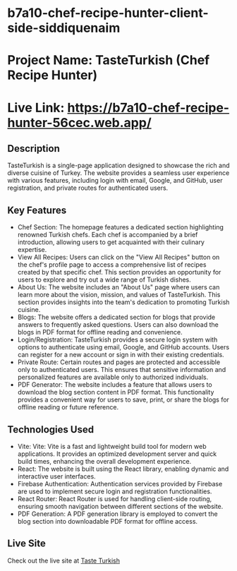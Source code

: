 # b7a10-chef-recipe-hunter-client-side-siddiquenaim

# Project Name: TasteTurkish (Chef Recipe Hunter)

# Live Link: https://b7a10-chef-recipe-hunter-56cec.web.app/

## Description

TasteTurkish is a single-page application designed to showcase the rich and diverse cuisine of Turkey. The website provides a seamless user experience with various features, including login with email, Google, and GitHub, user registration, and private routes for authenticated users.

## Key Features

- Chef Section: The homepage features a dedicated section highlighting renowned Turkish chefs. Each chef is accompanied by a brief introduction, allowing users to get acquainted with their culinary expertise.
- View All Recipes: Users can click on the "View All Recipes" button on the chef's profile page to access a comprehensive list of recipes created by that specific chef. This section provides an opportunity for users to explore and try out a wide range of Turkish dishes.
- About Us: The website includes an "About Us" page where users can learn more about the vision, mission, and values of TasteTurkish. This section provides insights into the team's dedication to promoting Turkish cuisine.
- Blogs: The website offers a dedicated section for blogs that provide answers to frequently asked questions. Users can also download the blogs in PDF format for offline reading and convenience.
- Login/Registration: TasteTurkish provides a secure login system with options to authenticate using email, Google, and GitHub accounts. Users can register for a new account or sign in with their existing credentials.
- Private Route: Certain routes and pages are protected and accessible only to authenticated users. This ensures that sensitive information and personalized features are available only to authorized individuals.
- PDF Generator: The website includes a feature that allows users to download the blog section content in PDF format. This functionality provides a convenient way for users to save, print, or share the blogs for offline reading or future reference.

## Technologies Used

- Vite: Vite: Vite is a fast and lightweight build tool for modern web applications. It provides an optimized development server and quick build times, enhancing the overall development experience.
- React: The website is built using the React library, enabling dynamic and interactive user interfaces.
- Firebase Authentication: Authentication services provided by Firebase are used to implement secure login and registration functionalities.
- React Router: React Router is used for handling client-side routing, ensuring smooth navigation between different sections of the website.
- PDF Generation: A PDF generation library is employed to convert the blog section into downloadable PDF format for offline access.

## Live Site

Check out the live site at [Taste Turkish](https://b7a10-chef-recipe-hunter-56cec.web.app/)
